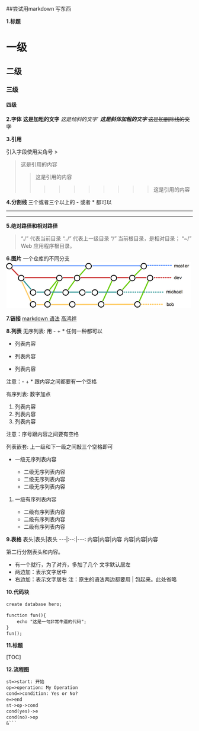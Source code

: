##尝试用markdown 写东西

**1.标题**

# 一级
## 二级
### 三级
#### 四级

**2.字体**
**这是加粗的文字**
*这是倾斜的文字*`
***这是斜体加粗的文字***
~~这是加删除线的文字~~

**3.引用**

引入字段使用尖角号 >
>这是引用的内容
>>这是引用的内容
>>>>>>>>>>这是引用的内容


**4.分割线**
三个或者三个以上的 - 或者 * 都可以

---
***

**5.绝对路径和相对路径**
>“./” 代表当前目录 
>“../” 代表上一级目录
>“/”   当前根目录，是相对目录；
>“~/”  Web 应用程序根目录。

**6.图片**
一个仓库的不同分支
![git branch](./picture/0.png)



**7.链接**
[markdown 语法](https://www.appinn.com/markdown/)
[高鸿祥](https://www.jianshu.com/p/191d1e21f7ed)


**8.列表**
无序列表: 用 - + * 任何一种都可以
- 列表内容
+ 列表内容
* 列表内容

注意：- + * 跟内容之间都要有一个空格

有序列表: 数字加点
1. 列表内容
2. 列表内容
3. 列表内容

注意：序号跟内容之间要有空格


列表嵌套: 上一级和下一级之间敲三个空格即可
- 一级无序列表内容

    -  二级无序列表内容
    - 二级无序列表内容
    -  二级无序列表内容
 
1. 一级有序列表内容

   - 二级有序列表内容
   - 二级有序列表内容
   - 二级有序列表内容

**9.表格**
表头|表头|表头
---|:--:|---:
内容|内容|内容
内容|内容|内容

第二行分割表头和内容。
- 有一个就行，为了对齐，多加了几个
文字默认居左
- 两边加：表示文字居中
- 右边加：表示文字居右
注：原生的语法两边都要用 | 包起来。此处省略

**10.代码块**

 `create database hero;`

```
function fun(){
    echo "这是一句非常牛逼的代码";
}
fun();
```
**11.标题**

[TOC]



**12.流程图**

```flow
st=>start: 开始
op=>operation: My Operation
cond=>condition: Yes or No?
e=>end
st->op->cond
cond(yes)->e
cond(no)->op
&```






